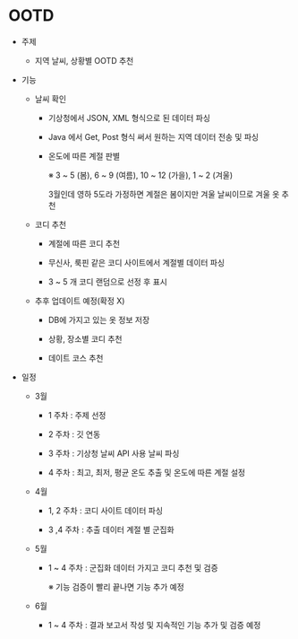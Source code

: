# OOTD

- 주제
  - 지역 날씨, 상황별 OOTD 추천

- 기능
  - 날씨 확인

    - 기상청에서 JSON, XML 형식으로 된 데이터 파싱
    
    - Java 에서 Get, Post 형식 써서 원하는 지역 데이터 전송 및 파싱
    
    - 온도에 따른 계절 판별
    
     
       ※ 3 ~ 5 (봄), 6 ~ 9 (여름), 10 ~ 12 (가을), 1 ~ 2 (겨울)
      
       3월인데 영하 5도라 가정하면 계절은 봄이지만 겨울 날씨이므로 겨울 옷 추천

  - 코디 추천
  
    - 계절에 따른 코디 추천
    
    - 무신사, 룩핀 같은 코디 사이트에서 계절별 데이터 파싱
    
    - 3 ~ 5 개 코디 랜덤으로 선정 후 표시

  - 추후 업데이트 예정(확정 X)
  
    - DB에 가지고 있는 옷 정보 저장
    
    - 상황, 장소별 코디 추천
    
    - 데이트 코스 추천

- 일정
  - 3월 
  
    - 1 주차 : 주제 선정
    
    - 2 주차 : 깃 연동
    
    - 3 주차 : 기상청 날씨 API 사용 날씨 파싱
    
    - 4 주차 : 최고, 최저, 평균 온도 추출 및 온도에 따른 계절 설정
    

  - 4월 
  
    - 1, 2 주차 : 코디 사이트 데이터 파싱
    
    - 3 ,4 주차 : 추출 데이터 계절 별 군집화
    

  - 5월 
  
    - 1 ~ 4 주차 : 군집화 데이터 가지고 코디 추천 및 검증
    
      ※ 기능 검증이 빨리 끝나면 기능 추가 예정

  - 6월 
  
    - 1 ~ 4 주차 : 결과 보고서 작성 및 지속적인 기능 추가 및 검증 예정 
